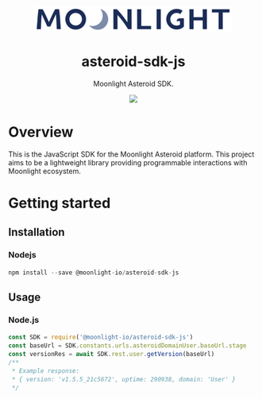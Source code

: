 <p align="center">
  <img
    src="https://raw.githubusercontent.com/Moonlight-io/visual-identity/master/logo/moonlight-logo-dark-400w.png" />
</p>

<h1 align="center">asteroid-sdk-js</h1>

<p align="center">
  Moonlight Asteroid SDK.
</p>

<p align="center">
  <a href="https://circleci.com/gh/Moonlight-io/asteroid-sdk-js">
    <img src="https://circleci.com/gh/Moonlight-io/asteroid-sdk-js.svg?style=svg">
  </a>
</p>

# Overview

This is the JavaScript SDK for the Moonlight Asteroid platform. This project aims to be a lightweight library providing programmable interactions with Moonlight ecosystem.

# Getting started

## Installation

### Nodejs

```js
npm install --save @moonlight-io/asteroid-sdk-js
```

## Usage

### Node.js

```js
const SDK = require('@moonlight-io/asteroid-sdk-js')
const baseUrl = SDK.constants.urls.asteroidDomainUser.baseUrl.stage
const versionRes = await SDK.rest.user.getVersion(baseUrl)
/**
 * Example response:
 * { version: 'v1.5.5_21c5672', uptime: 290938, domain: 'User' }
 */
```
